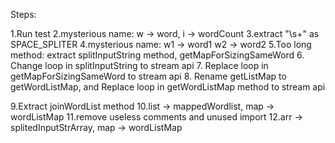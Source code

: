 Steps:

1.Run test
2.mysterious name:
w -> word,
i -> wordCount
3.extract "\\s+" as SPACE_SPLITER
4.mysterious name:
    w1 -> word1
    w2 -> word2
5.Too long method:
extract splitInputString method, getMapForSizingSameWord
6. Change loop in splitInputString to stream api
7. Replace loop in getMapForSizingSameWord to stream api
8. Rename getListMap to getWordListMap, and 
   Replace loop in getWordListMap method to stream api
   
9.Extract joinWordList method
10.list -> mappedWordlist, map -> wordListMap
11.remove useless comments and unused import
12.arr -> splitedInputStrArray, map -> wordListMap